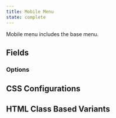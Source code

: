 ```yaml
---
title: Mobile Menu
state: complete
---
```


Mobile menu includes the base menu.

## Fields

### Options

## CSS Configurations

## HTML Class Based Variants
